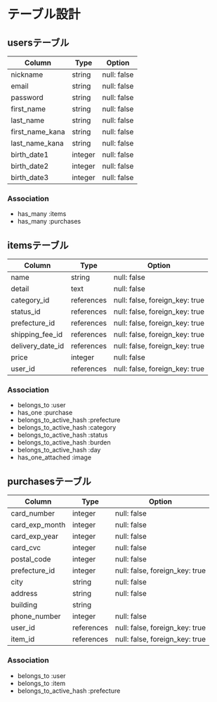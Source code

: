 # テーブル設計

## usersテーブル

|   Column        |   Type   |   Option    |
| --------------- | -------- | ----------- |
| nickname        | string   | null: false |
| email           | string   | null: false |
| password        | string   | null: false |
| first_name      | string   | null: false |
| last_name       | string   | null: false |
| first_name_kana | string   | null: false |
| last_name_kana  | string   | null: false |
| birth_date1     | integer  | null: false |
| birth_date2     | integer  | null: false |
| birth_date3     | integer  | null: false |

### Association

- has_many :items
- has_many :purchases

## itemsテーブル

|   Column        |   Type      |   Option                       |
| --------------- | ----------- | ------------------------------ |
| name            | string      | null: false                    |
| detail          | text        | null: false                    |
| category_id     | references  | null: false, foreign_key: true |
| status_id       | references  | null: false, foreign_key: true |
| prefecture_id   | references  | null: false, foreign_key: true |
| shipping_fee_id | references  | null: false, foreign_key: true |
| delivery_date_id| references  | null: false, foreign_key: true |
| price           | integer     | null: false                    |
| user_id         | references  | null: false, foreign_key: true |


### Association

- belongs_to :user
- has_one :purchase
- belongs_to_active_hash :prefecture
- belongs_to_active_hash :category
- belongs_to_active_hash :status
- belongs_to_active_hash :burden
- belongs_to_active_hash :day
- has_one_attached :image

## purchasesテーブル

|   Column        |   Type   |   Option                           |
| --------------- | -------- | ---------------------------------- |
| card_number     | integer   | null: false                       |
| card_exp_month  | integer   | null: false                       |
| card_exp_year   | integer   | null: false                       |
| card_cvc        | integer   | null: false                       |
| postal_code     | integer   | null: false                       |
| prefecture_id   | integer   | null: false, foreign_key: true    |
| city            | string    | null: false                       |
| address         | string    | null: false                       |
| building        | string    |                                   |
| phone_number    | integer   |null: false                        |
| user_id         | references| null: false, foreign_key: true    |
| item_id         | references| null: false, foreign_key: true    |

### Association

- belongs_to :user
- belongs_to :item
- belongs_to_active_hash :prefecture
